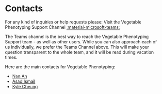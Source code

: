 # Contacts

For any kind of inquiries or help requests please:
Visit the Vegetable Phenotyping Support Channel [:material-microsoft-teams:](https://teams.microsoft.com/l/channel/19%3a0d454e2ce7d94170bbf7d43854d0d770%40thread.tacv2/Digital%2520Phenotyping%2520Modeling%2520Support?groupId=90b4de3b-60d4-4569-8e47-bfae97775863&tenantId=fcb2b37b-5da0-466b-9b83-0014b67a7c78)

The Teams channel is the best way to reach the Vegetable Phenotyping Support team - as well as other users.
While you can also approach each of us individually, we prefer the Teams Channel above. This will make your question transparent to the whole team, and it will be read during vacation times.

Here are the main contacts for Vegetable Phenotyping:

* [Nan An](mailto:nan.an@bayer.com)
* [Asad Ismail](mailto:asad.ismail@bayer.com)
* [Kyle Cheung](mailto:kyle.cheung@bayer.com)